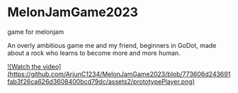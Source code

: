 # MelonJamGame2023
game for melonjam

An overly ambitious game me and my friend, beginners in GoDot, made about a rock who learns to become more and more human. 

[![Watch the video]
(https://github.com/ArjunC1234/MelonJamGame2023/blob/773606d243691fab3f26ca626d3608400bcd79dc/assets2/prototypePlayer.png)](https://github.com/ArjunC1234/MelonJamGame2023/blob/5f30dfe706e542abcf27921d92e24fa785310ecc/rock%20game-VEED%20(1).mp4)


